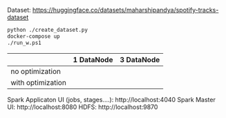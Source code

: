 Dataset: https://huggingface.co/datasets/maharshipandya/spotify-tracks-dataset

```bash
python ./create_dataset.py
docker-compose up
./run_w.ps1
```

|                   | 1 DataNode       | 3 DataNode       |
|-------------------|------------------|------------------|
| no optimization   |                  |                  |
| with optimization |                  |                  |

Spark Applicaton UI (jobs, stages....):  http://localhost:4040
Spark Master UI: http://localhost:8080
HDFS: http://localhost:9870